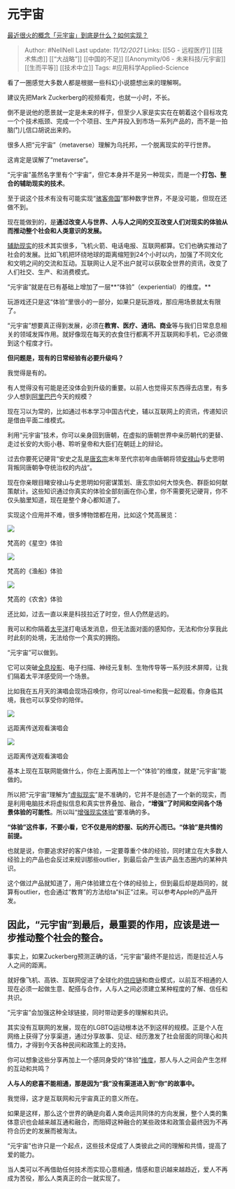 # 元宇宙
[最近很火的概念「元宇宙」到底是什么？如何实现？](https://www.zhihu.com/question/493364990/answer/2258661625)

> Author: #NellNell 
Last update: *11/12/2021* 
Links: [[5G - 远程医疗]] [[技术焦虑]] [[“大战略”]] [[中国的不足]] [[Anonymity/06 - 未来科技/元宇宙]] [[生而平等]] [[技术中立]]
Tags: #应用科学Applied-Science 
   

看了一圈感觉大多数人都是根据一些科幻小说臆想出来的理解啊。

建议先把Mark Zuckerberg的视频看完，也就一小时，不长。

倒不是说他的愿景就一定是未来的样子，但至少人家是实实在在朝着这个目标攻克一个个技术瓶颈、完成一个个项目、生产并投入到市场一系列产品的，而不是一拍脑门儿信口胡说出来的。

很多人把“元宇宙”（metaverse）理解为乌托邦，一个脱离现实的平行世界。

这肯定是误解了“metaverse”。

“元宇宙”虽然名字里有个“宇宙”，但它本身并不是另一种现实，而是一个**打包、整合的辅助现实的技术**。

至于说这个技术有没有可能实现“[骇客帝国](https://www.zhihu.com/search?q=%E9%AA%87%E5%AE%A2%E5%B8%9D%E5%9B%BD&search_source=Entity&hybrid_search_source=Entity&hybrid_search_extra=%7B%22sourceType%22%3A%22answer%22%2C%22sourceId%22%3A2258661625%7D)”那种数字世界，不是没可能，但现在还做不到。

现在能做到的，是**通过改变人与世界、人与人之间的交互改变人们对现实的体验从而推动整个社会和人类意识的发展。**

[辅助现实](https://www.zhihu.com/search?q=%E8%BE%85%E5%8A%A9%E7%8E%B0%E5%AE%9E&search_source=Entity&hybrid_search_source=Entity&hybrid_search_extra=%7B%22sourceType%22%3A%22answer%22%2C%22sourceId%22%3A2258661625%7D)的技术其实很多，飞机火箭、电话电报、互联网都算。它们也确实推动了社会的发展。比如飞机把环绕地球的距离缩短到24个小时以内，加强了不同文化和文明之间的交流和互动。互联网让人足不出户就可以获取全世界的资讯，改变了人们社交、生产、和消费模式。

“元宇宙”就是在已有基础上增加了一层**“体验”（experiential）的维度。**

玩游戏还只是这“体验”里很小的一部分，如果只是玩游戏，那应用场景就太有限了。

“元宇宙”想要真正得到发展，必须在**教育、医疗、通讯、商业**等与我们日常息息相关的领域发挥作用。就好像现在每天的衣食住行都离不开互联网和手机，它必须做到这个程度才行。

**但问题是，现有的日常经验有必要升级吗？**

我觉得是有的。

有人觉得没有可能是还没体会到升级的重要。以前人也觉得买东西得去店里，有多少人想到[阿里巴巴](https://www.zhihu.com/search?q=%E9%98%BF%E9%87%8C%E5%B7%B4%E5%B7%B4&search_source=Entity&hybrid_search_source=Entity&hybrid_search_extra=%7B%22sourceType%22%3A%22answer%22%2C%22sourceId%22%3A2258661625%7D)今天的规模？

现在习以为常的，比如通过书本学习中国古代史，辅以互联网上的资讯，传递知识是借由平面二维模式。

利用“元宇宙”技术，你可以亲身回到唐朝，在虚拟的唐朝世界中亲历朝代的更替、走过长安的大街小巷、聆听皇帝和大臣们在朝廷上的辩论。

过去你要死记硬背“安史之乱是[唐玄宗](https://www.zhihu.com/search?q=%E5%94%90%E7%8E%84%E5%AE%97&search_source=Entity&hybrid_search_source=Entity&hybrid_search_extra=%7B%22sourceType%22%3A%22answer%22%2C%22sourceId%22%3A2258661625%7D)末年至代宗初年由唐朝将领[安禄山](https://www.zhihu.com/search?q=%E5%AE%89%E7%A6%84%E5%B1%B1&search_source=Entity&hybrid_search_source=Entity&hybrid_search_extra=%7B%22sourceType%22%3A%22answer%22%2C%22sourceId%22%3A2258661625%7D)与史思明背叛同唐朝争夺统治权的内战”。

现在你亲眼目睹安禄山与史思明如何密谋策划、唐玄宗如何大惊失色、群臣如何献策献计。这些知识通过你真实的体验全部刻画在你心里，你不需要死记硬背，你不仅头脑里知道，现在是整个身心都知道了。

实现这个应用并不难，很多博物馆都在用，比如这个梵高展览：

![](https://pic3.zhimg.com/50/v2-c4f735d17956defda8d39d0eec8203d2_720w.jpg?source=1940ef5c)

梵高的《星空》体验

  

![](https://pic2.zhimg.com/50/v2-dfaf7795b4c3d153aae3fc3797335efe_720w.jpg?source=1940ef5c)

梵高的《渔船》体验

  

![](https://pic2.zhimg.com/50/v2-63029701e4d47f5448ff3b6e0201408c_720w.jpg?source=1940ef5c)

梵高的《农舍》体验

还比如，过去一直以来是科技拉近了时空，但人仍然是远的。

我可以和你隔着[太平洋](https://www.zhihu.com/search?q=%E5%A4%AA%E5%B9%B3%E6%B4%8B&search_source=Entity&hybrid_search_source=Entity&hybrid_search_extra=%7B%22sourceType%22%3A%22answer%22%2C%22sourceId%22%3A2258661625%7D)打电话发消息，但无法面对面的感知你，无法和你分享我此时此刻的处境，无法给你一个真实的拥抱。

“元宇宙”可以做到。

它可以突破[全息投影](https://www.zhihu.com/search?q=%E5%85%A8%E6%81%AF%E6%8A%95%E5%BD%B1&search_source=Entity&hybrid_search_source=Entity&hybrid_search_extra=%7B%22sourceType%22%3A%22answer%22%2C%22sourceId%22%3A2258661625%7D)、电子扫描、神经元复制、生物传导等一系列技术屏障，让我们隔着太平洋感受同一个场景。

比如我在五月天的演唱会现场召唤你，你可以real-time和我一起观看。你身临其境，我也可以享受你的陪伴。

![](https://pica.zhimg.com/50/v2-ef4e238795f020749a637584255f92ed_720w.jpg?source=1940ef5c)

远距离传送观看演唱会

  

![](https://pic3.zhimg.com/50/v2-afbdda691998e3cff0aabae3ea4a8d4c_720w.jpg?source=1940ef5c)

远距离传送观看演唱会

基本上现在互联网能做什么，你在上面再加上一个“体验”的维度，就是“元宇宙”能做的。

所以把“元宇宙”理解为“[虚拟现实](https://www.zhihu.com/search?q=%E8%99%9A%E6%8B%9F%E7%8E%B0%E5%AE%9E&search_source=Entity&hybrid_search_source=Entity&hybrid_search_extra=%7B%22sourceType%22%3A%22answer%22%2C%22sourceId%22%3A2258661625%7D)”是不准确的，它并不是创造了一个新的现实，而是利用电脑技术将虚拟信息和真实世界叠加、融合，**“增强”了时间和空间各个场景体验的可能性**。所以叫“[增强现实体验](https://www.zhihu.com/search?q=%E5%A2%9E%E5%BC%BA%E7%8E%B0%E5%AE%9E%E4%BD%93%E9%AA%8C&search_source=Entity&hybrid_search_source=Entity&hybrid_search_extra=%7B%22sourceType%22%3A%22answer%22%2C%22sourceId%22%3A2258661625%7D)”要准确的多。

**“体验”这件事，不要小看，它不仅是用的舒服、玩的开心而已。“体验”是共情的前提。**

也就是说，你要追求好的客户体验，一定要尊重个体的经验，同时建立在大多数人经验上的产品也会反过来规训那些outlier，到最后会产生该产品生态圈内的某种共识。

这个做过产品就知道了，用户体验建立在个体的经验上，但到最后却是趋同的，就算有outlier，也会通过“教育”的方法给ta“纠正”过来。可以参考Apple的产品开发。

## **因此，“元宇宙”到最后，最重要的作用，应该是进一步推动整个社会的整合。**

事实上，如果Zuckerberg预测正确的话，“元宇宙”最终不是拉远，而是拉近人与人之间的距离。

就好像飞机、高铁、互联网促进了全球化的[供应链](https://www.zhihu.com/search?q=%E4%BE%9B%E5%BA%94%E9%93%BE&search_source=Entity&hybrid_search_source=Entity&hybrid_search_extra=%7B%22sourceType%22%3A%22answer%22%2C%22sourceId%22%3A2258661625%7D)和商业模式，以前互不相通的人现在必须一起做生意、配搭与合作，人与人之间必须建立某种程度的了解、信任和共识。

“元宇宙”会加强这种全球链接，同时带动更多的理解和共识。

其实没有互联网的发展，现在的LGBTQ运动根本达不到这样的规模。正是个人在网络上获得了分享渠道，通过分享故事、见证、经历激发了社会层面的同理心和共情力，才得到今天各种民间和政策上的支持。

你可以想象这些分享再加上一个感同身受的“体验”[维度](https://www.zhihu.com/search?q=%E7%BB%B4%E5%BA%A6&search_source=Entity&hybrid_search_source=Entity&hybrid_search_extra=%7B%22sourceType%22%3A%22answer%22%2C%22sourceId%22%3A2258661625%7D)，那人与人之间会产生怎样的互动和共鸣？

**人与人的悲喜不能相通，那是因为“我”没有渠道进入到“你”的故事中。**

我觉得，这才是互联网和元宇宙真正的意义所在。

如果是这样，那么这个世界的确是向着人类命运共同体的方向发展，整个人类的集体意识也会越来越互通和融合，而阻碍这种融合的某些政体和政策会最终因为不再符合历史的发展而被淘汰。

“元宇宙”也许只是一个起点，这些技术促成了人类彼此之间的理解和共情，提高了爱的能力。

当人类可以不再借助任何技术而实现心意相通，情感和意识越来越趋近，爱人不再成为苦役，那么人类真正的合一就实现了。